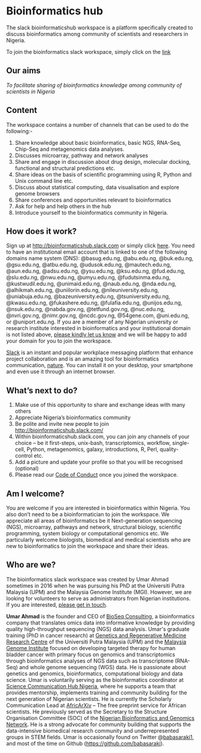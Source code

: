 # Bioinformatics hub
The slack bioinformaticshub workspace is a platform specifically created to discuss bioinformatics among community of scientists and researchers in Nigeria.

To join the bioinformatics slack workspace, simply click on the [link](http://bioinformaticshub.slack.com)

## Our aims
_To facilitate sharing of bioinformatics knowledge among community of scientists in Nigeria_

## Content
The workspace contains a number of channels that can be used to do the following:-

1)	Share knowledge about basic bioinformatics, basic NGS, RNA-Seq, Chip-Seq and metagenomics data analyses.
2)	Discusses microarray, pathway and network analyses 
3)	Share and engage in discussion about drug design, molecular docking, functional and structural predictions etc.
4)	Share ideas on the basis of scientific programming using R, Python and Unix command line etc. 
5)	Discuss about statistical computing, data visualisation and explore genome browsers
6)	Share conferences and opportunities relevant to bioinformatics  
7)	Ask for help and help others in the hub
8)	Introduce yourself to the bioinformatics community in Nigeria. 

## How does it work?
Sign up at http://bioinformaticshub.slack.com or simply click [here](http://bioinformaticshub.slack.com). You need to have an institutional email account that is linked to one of the following domains name system (DNS): @basug.edu.ng, @abu.edu.ng, @buk.edu.ng, @gsu.edu.ng, @atbu.edu.ng, @udusok.edu.ng, @mautech.edu.ng, @aun.edu.ng, @adsu.edu.ng, @ysu.edu.ng, @ksu.edu.ng, @fud.edu.ng, @slu.edu.ng, @nwu.edu.ng, @umyu.edu.ng, @fudutsinma.edu.ng, @kustwudil.edu.ng, @unimaid.edu.ng, @naub.edu.ng, @nda.edu.ng, @alhikmah.edu.ng, @uniilorin.edu.ng, @nileuniversity.edu.ng, @uniabuja.edu.ng, @bazeuniversity.edu.ng, @tsuniversity.edu.ng, @kwasu.edu.ng, @fukashere.edu.ng, @fulafia.edu.ng, @unijos.edu.ng, @nsuk.edu.ng, @nabda.gov.ng, @tetfund.gov.ng, @nuc.edu.ng, @nvri.gov.ng, @nimr.gov.ng, @ncdc.gov.ng, @54gene.com, @uni.edu.ng, or @uniport.edu.ng. If you are a member of any Nigerian university or research institute interested in bioinformatics and your institutional domain is not listed above, [please kindly let us know](mailto:umarahmad1@icloud.com) and we will be happy to add your domain for you to join the workspace.

[Slack](http://www.slack.com/) is an instant and popular workplace messaging platform that enhance project collaboration and is an amazing tool for bioinformatics communication, [nature](http://www.nature.com/news/how-scientists-use-slack-1.21228). You can install it on your desktop, your smartphone and even use it through an internet browser. 

## What’s next to do?
1)	Make use of this opportunity to share and exchange ideas with many others
2)	Appreciate Nigeria’s bioinformatics community
3)	Be polite and invite new people to join http://bioinformaticshub.slack.com/
4)	Within bioinformaticshub.slack.com, you can join any channels of your choice – be it first-steps, unix-bash, transcriptomics, workflow, single-cell, Python, metagenomics, galaxy, introductions, R, Perl, quality-control etc. 
5)	Add a picture and update your profile so that you will be recognised (optional)
6)  Please read our [Code of Conduct](https://github.com/babasaraki/bioinformaticshub/blob/main/CODE_OF_CONDUCT.md) once you joined the worskpace.

## Am I welcome?
You are welcome if you are interested in bioinformatics within Nigeria. You also don’t need to be a bioinformatician to join the workspace. We appreciate all areas of bioinformatics be it Next-generation sequencing (NGS), microarray, pathways and network, structural biology, scientific programming, system biology or computational genomics etc. We particularly welcome biologists, biomedical and medical scientists who are new to bioinformatics to join the workspace and share their ideas. 

## Who are we?
The bioinformatics slack workspace was created by Umar Ahmad sometimes in 2016 when he was pursuing his PhD at the Universiti Putra Malaysia (UPM) and the Malaysia Genome Institute (MGI). However, we are looking for volunteers to serve as administrators from Nigerian institutions. If you are interested, [please get in touch](mailto:umarahmad1@icloud.com).

**Umar Ahmad** is the founder and CEO of [BioSeq Consulting](https://bioseqc.com), a bioinformatics company that translates omics data into informative knowledge by providing quality high-throughput sequencing (NGS) data analysis. Umar's graduate training (PhD in cancer research) at [Genetics and Regenerative Medicine Research Centre](https://grmrc.org) of the Universiti Putra Malaysia (UPM) and the [Malaysia Genome Institute](https://mgi-nibm.my/v5/index.php) focused on developing targeted therapy for human bladder cancer with primary focus on genomics and transcriptomics through bioinformatics analyses of NGS data such as transcriptome (RNA-Seq) and whole genome sequencing (WGS) data. He is passionate about genetics and genomics, bioinformatics, computational biology and data science. Umar is voluntarily serving as the bioinformatics coordinator at [Science Communication Hub Nigeria](https://www.scicomnigeria.org), where he supports a team that provides mentorship, implements training and community building for the next generation of Nigerian scientists. He is currently the Scholarly Communication Lead at [AfricArXiv](https://info.africarxiv.org) – The free preprint service for African scientists. He previously served as the Secretary to the Structure Organisation Committee (SOC) of the [Nigerian Bioinformatics and Genomics Network](http://www.nbgnetwork.org). He is a strong advocate for community building that supports the data-intensive biomedical research community and underrepresented groups in STEM fields. Umar is occasionally found on Twitter @[babasaraki1](https://twitter.com/babasaraki1), and most of the time on Github (https://github.com/babasaraki).
